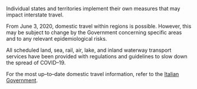 Individual states and territories implement their own measures that may impact interstate travel.

From June 3, 2020, domestic travel within regions is possible. However, this may be subject to change by the Government concerning specific areas and to any relevant epidemiological risks.

All scheduled land, sea, rail, air, lake, and inland waterway transport services have been provided with regulations and guidelines to slow down the spread of COVID–19.

For the most up–to–date domestic travel information, refer to the [Italian Government](https://www.esteri.it/mae/en/ministero/normativaonline/decreto-iorestoacasa-domande-frequenti/focus-cittadini-italiani-in-rientro-dall-estero-e-cittadini-stranieri-in-italia.html).
